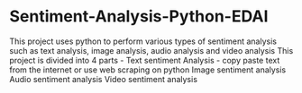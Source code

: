 # Sentiment-Analysis-Python-EDAI
This project uses python to perform various types of sentiment analysis such as text analysis, image analysis, audio analysis and video analysis
This project is divided into 4 parts - 
Text sentiment Analysis - copy paste text from the internet or use web scraping on python 
Image sentiment analysis
Audio sentiment analysis
Video sentiment analysis

